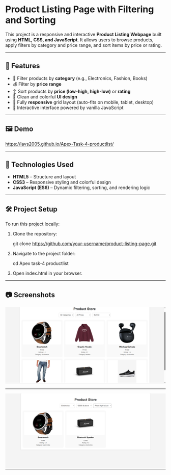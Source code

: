 #  Product Listing Page with Filtering and Sorting

This project is a responsive and interactive **Product Listing Webpage** built using **HTML, CSS, and JavaScript**. It allows users to browse products, apply filters by category and price range, and sort items by price or rating.

---

## 📌 Features

- 🔎 Filter products by **category** (e.g., Electronics, Fashion, Books)
- 💰 Filter by **price range**
- ↕️ Sort products by **price (low-high, high-low)** or **rating**
- 🎨 Clean and colorful **UI design**
- 📱 Fully **responsive** grid layout (auto-fits on mobile, tablet, desktop)
- 🧠 Interactive interface powered by vanilla JavaScript

---

## 🖼️ Demo 

https://lavs2005.github.io/Apex-Task-4-productlist/

---

## 🚀 Technologies Used

- **HTML5** – Structure and layout
- **CSS3** – Responsive styling and colorful design
- **JavaScript (ES6)** – Dynamic filtering, sorting, and rendering logic

---

## 🛠️ Project Setup

To run this project locally:

1. Clone the repository:
   
   git clone https://github.com/your-username/product-listing-page.git

3. Navigate to the project folder:

   cd Apex task-4 productlist

5. Open index.html in your browser.

---

## 📷 Screenshots
![Product List](screenshots/img1.png)

---

![using filters](screenshots/img2.png)
